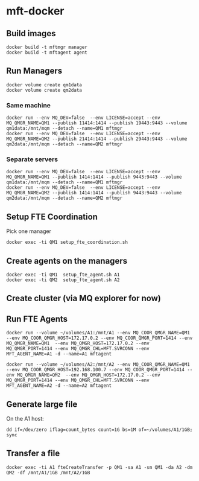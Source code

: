 # mft-docker

## Build images

```shell
docker build -t mftmgr manager
docker build -t mftagent agent
```

## Run Managers

```shell
docker volume create qm1data
docker volume create qm2data
```
### Same machine
```shell
docker run --env MQ_DEV=false  --env LICENSE=accept --env MQ_QMGR_NAME=QM1 --publish 11414:1414 --publish 19443:9443 --volume qm1data:/mnt/mqm --detach --name=QM1 mftmgr
docker run --env MQ_DEV=false  --env LICENSE=accept --env MQ_QMGR_NAME=QM2 --publish 21414:1414 --publish 29443:9443 --volume qm2data:/mnt/mqm --detach --name=QM2 mftmgr
```

### Separate servers
```shell
docker run --env MQ_DEV=false  --env LICENSE=accept --env MQ_QMGR_NAME=QM1 --publish 1414:1414 --publish 9443:9443 --volume qm1data:/mnt/mqm --detach --name=QM1 mftmgr
docker run --env MQ_DEV=false  --env LICENSE=accept --env MQ_QMGR_NAME=QM2 --publish 1414:1414 --publish 9443:9443 --volume qm2data:/mnt/mqm --detach --name=QM2 mftmgr
```

## Setup FTE Coordination

Pick one manager

```shell
docker exec -ti QM1 setup_fte_coordination.sh
```
## Create agents on the managers

```shell
docker exec -ti QM1  setup_fte_agent.sh A1
docker exec -ti QM2  setup_fte_agent.sh A2
```

## Create cluster (via MQ explorer for now)

## Run FTE Agents

```shell
docker run --volume ~/volumes/A1:/mnt/A1 --env MQ_COOR_QMGR_NAME=QM1  --env MQ_COOR_QMGR_HOST=172.17.0.2 --env MQ_COOR_QMGR_PORT=1414 --env MQ_QMGR_NAME=QM1  --env MQ_QMGR_HOST=172.17.0.2 --env MQ_QMGR_PORT=1414 --env MQ_QMGR_CHL=MFT.SVRCONN --env MFT_AGENT_NAME=A1 -d --name=A1 mftagent

docker run --volume ~/volumes/A2:/mnt/A2 --env MQ_COOR_QMGR_NAME=QM1  --env MQ_COOR_QMGR_HOST=192.168.100.7 --env MQ_COOR_QMGR_PORT=1414 --env MQ_QMGR_NAME=QM2  --env MQ_QMGR_HOST=172.17.0.2 --env MQ_QMGR_PORT=1414 --env MQ_QMGR_CHL=MFT.SVRCONN --env MFT_AGENT_NAME=A2 -d --name=A2 mftagent
```

## Generate large file

On the A1 host:
```shell
dd if=/dev/zero iflag=count_bytes count=1G bs=1M of=~/volumes/A1/1GB; sync
```

## Transfer a file
```shell
docker exec -ti A1 fteCreateTransfer -p QM1 -sa A1 -sm QM1 -da A2 -dm QM2 -df /mnt/A1/1GB /mnt/A2/1GB
```

